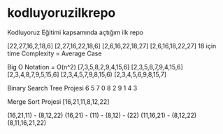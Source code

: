 # kodluyoruzilkrepo
Kodluyoruz Eğitimi kapsamında açtığım ilk repo



[22,27,16,2,18,6]
[2,27,16,22,18,6]
[2,6,16,22,18,27]
[2,6,16,18,22,27]
18 için time Complexity = Average Case


Big O Notation = O(n^2)
[7,3,5,8,2,9,4,15,6]
[2,3,5,8,7,9,4,15,6]
[2,3,4,8,7,9,5,15,6]
[2,3,4,5,7,9,8,15,6)
[2,3,4,5,6,9,8,15,7]

Binary Search Tree Projesi
          6
        5   7
      0       8
        2       9
      1   4
        3
        
Merge Sort Projesi
[16,21,11,8,12,22]

(16,21,11) - (8,12,22)
(16,21) - (11) - (8,12) - (22)
(11,16,21) - (8,12,22)
(8,11,16,21,22)        
